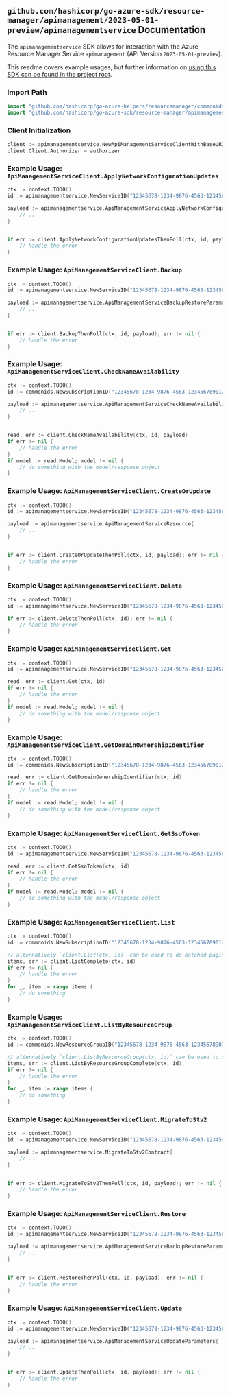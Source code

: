 
## `github.com/hashicorp/go-azure-sdk/resource-manager/apimanagement/2023-05-01-preview/apimanagementservice` Documentation

The `apimanagementservice` SDK allows for interaction with the Azure Resource Manager Service `apimanagement` (API Version `2023-05-01-preview`).

This readme covers example usages, but further information on [using this SDK can be found in the project root](https://github.com/hashicorp/go-azure-sdk/tree/main/docs).

### Import Path

```go
import "github.com/hashicorp/go-azure-helpers/resourcemanager/commonids"
import "github.com/hashicorp/go-azure-sdk/resource-manager/apimanagement/2023-05-01-preview/apimanagementservice"
```


### Client Initialization

```go
client := apimanagementservice.NewApiManagementServiceClientWithBaseURI("https://management.azure.com")
client.Client.Authorizer = authorizer
```


### Example Usage: `ApiManagementServiceClient.ApplyNetworkConfigurationUpdates`

```go
ctx := context.TODO()
id := apimanagementservice.NewServiceID("12345678-1234-9876-4563-123456789012", "example-resource-group", "serviceValue")

payload := apimanagementservice.ApiManagementServiceApplyNetworkConfigurationParameters{
	// ...
}


if err := client.ApplyNetworkConfigurationUpdatesThenPoll(ctx, id, payload); err != nil {
	// handle the error
}
```


### Example Usage: `ApiManagementServiceClient.Backup`

```go
ctx := context.TODO()
id := apimanagementservice.NewServiceID("12345678-1234-9876-4563-123456789012", "example-resource-group", "serviceValue")

payload := apimanagementservice.ApiManagementServiceBackupRestoreParameters{
	// ...
}


if err := client.BackupThenPoll(ctx, id, payload); err != nil {
	// handle the error
}
```


### Example Usage: `ApiManagementServiceClient.CheckNameAvailability`

```go
ctx := context.TODO()
id := commonids.NewSubscriptionID("12345678-1234-9876-4563-123456789012")

payload := apimanagementservice.ApiManagementServiceCheckNameAvailabilityParameters{
	// ...
}


read, err := client.CheckNameAvailability(ctx, id, payload)
if err != nil {
	// handle the error
}
if model := read.Model; model != nil {
	// do something with the model/response object
}
```


### Example Usage: `ApiManagementServiceClient.CreateOrUpdate`

```go
ctx := context.TODO()
id := apimanagementservice.NewServiceID("12345678-1234-9876-4563-123456789012", "example-resource-group", "serviceValue")

payload := apimanagementservice.ApiManagementServiceResource{
	// ...
}


if err := client.CreateOrUpdateThenPoll(ctx, id, payload); err != nil {
	// handle the error
}
```


### Example Usage: `ApiManagementServiceClient.Delete`

```go
ctx := context.TODO()
id := apimanagementservice.NewServiceID("12345678-1234-9876-4563-123456789012", "example-resource-group", "serviceValue")

if err := client.DeleteThenPoll(ctx, id); err != nil {
	// handle the error
}
```


### Example Usage: `ApiManagementServiceClient.Get`

```go
ctx := context.TODO()
id := apimanagementservice.NewServiceID("12345678-1234-9876-4563-123456789012", "example-resource-group", "serviceValue")

read, err := client.Get(ctx, id)
if err != nil {
	// handle the error
}
if model := read.Model; model != nil {
	// do something with the model/response object
}
```


### Example Usage: `ApiManagementServiceClient.GetDomainOwnershipIdentifier`

```go
ctx := context.TODO()
id := commonids.NewSubscriptionID("12345678-1234-9876-4563-123456789012")

read, err := client.GetDomainOwnershipIdentifier(ctx, id)
if err != nil {
	// handle the error
}
if model := read.Model; model != nil {
	// do something with the model/response object
}
```


### Example Usage: `ApiManagementServiceClient.GetSsoToken`

```go
ctx := context.TODO()
id := apimanagementservice.NewServiceID("12345678-1234-9876-4563-123456789012", "example-resource-group", "serviceValue")

read, err := client.GetSsoToken(ctx, id)
if err != nil {
	// handle the error
}
if model := read.Model; model != nil {
	// do something with the model/response object
}
```


### Example Usage: `ApiManagementServiceClient.List`

```go
ctx := context.TODO()
id := commonids.NewSubscriptionID("12345678-1234-9876-4563-123456789012")

// alternatively `client.List(ctx, id)` can be used to do batched pagination
items, err := client.ListComplete(ctx, id)
if err != nil {
	// handle the error
}
for _, item := range items {
	// do something
}
```


### Example Usage: `ApiManagementServiceClient.ListByResourceGroup`

```go
ctx := context.TODO()
id := commonids.NewResourceGroupID("12345678-1234-9876-4563-123456789012", "example-resource-group")

// alternatively `client.ListByResourceGroup(ctx, id)` can be used to do batched pagination
items, err := client.ListByResourceGroupComplete(ctx, id)
if err != nil {
	// handle the error
}
for _, item := range items {
	// do something
}
```


### Example Usage: `ApiManagementServiceClient.MigrateToStv2`

```go
ctx := context.TODO()
id := apimanagementservice.NewServiceID("12345678-1234-9876-4563-123456789012", "example-resource-group", "serviceValue")

payload := apimanagementservice.MigrateToStv2Contract{
	// ...
}


if err := client.MigrateToStv2ThenPoll(ctx, id, payload); err != nil {
	// handle the error
}
```


### Example Usage: `ApiManagementServiceClient.Restore`

```go
ctx := context.TODO()
id := apimanagementservice.NewServiceID("12345678-1234-9876-4563-123456789012", "example-resource-group", "serviceValue")

payload := apimanagementservice.ApiManagementServiceBackupRestoreParameters{
	// ...
}


if err := client.RestoreThenPoll(ctx, id, payload); err != nil {
	// handle the error
}
```


### Example Usage: `ApiManagementServiceClient.Update`

```go
ctx := context.TODO()
id := apimanagementservice.NewServiceID("12345678-1234-9876-4563-123456789012", "example-resource-group", "serviceValue")

payload := apimanagementservice.ApiManagementServiceUpdateParameters{
	// ...
}


if err := client.UpdateThenPoll(ctx, id, payload); err != nil {
	// handle the error
}
```
